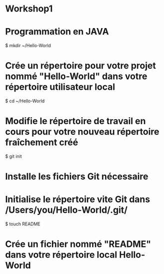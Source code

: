 # Workshop1
# Programmation en JAVA

$ mkdir ~/Hello-World

# Crée un répertoire pour votre projet nommé "Hello-World" dans votre répertoire utilisateur local

$ cd ~/Hello-World
# Modifie le répertoire de travail en cours pour votre nouveau répertoire fraîchement créé

$ git init
# Installe les fichiers Git nécessaire
# Initialise le répertoire vite Git dans /Users/you/Hello-World/.git/

$ touch README
# Crée un fichier nommé "README" dans votre répertoire local Hello-World
